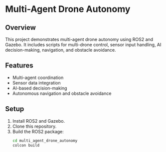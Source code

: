 # Multi-Agent Drone Autonomy

## Overview
This project demonstrates multi-agent drone autonomy using ROS2 and Gazebo. It includes scripts for multi-drone control, sensor input handling, AI decision-making, navigation, and obstacle avoidance.

## Features
- Multi-agent coordination
- Sensor data integration
- AI-based decision-making
- Autonomous navigation and obstacle avoidance

## Setup
1. Install ROS2 and Gazebo.
2. Clone this repository.
3. Build the ROS2 package:
   ```sh
   cd multi_agent_drone_autonomy
   colcon build
